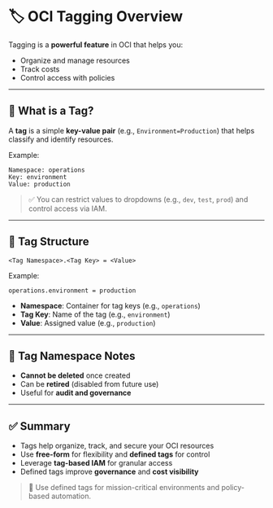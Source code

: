 # 🏷️ OCI Tagging Overview

Tagging is a **powerful feature** in OCI that helps you:

- Organize and manage resources
- Track costs
- Control access with policies

---

## 🔑 What is a Tag?

A **tag** is a simple **key-value pair** (e.g., `Environment=Production`) that helps classify and identify resources.

Example:
```text
Namespace: operations
Key: environment
Value: production
```

> ✅ You can restrict values to dropdowns (e.g., `dev`, `test`, `prod`) and control access via IAM.

---

## 🧱 Tag Structure

```text
<Tag Namespace>.<Tag Key> = <Value>
```

Example:
```text
operations.environment = production
```

- **Namespace**: Container for tag keys (e.g., `operations`)
- **Tag Key**: Name of the tag (e.g., `environment`)
- **Value**: Assigned value (e.g., `production`)

---

## 🚫 Tag Namespace Notes

- **Cannot be deleted** once created
- Can be **retired** (disabled from future use)
- Useful for **audit and governance**

---

## ✅ Summary

- Tags help organize, track, and secure your OCI resources
- Use **free-form** for flexibility and **defined tags** for control
- Leverage **tag-based IAM** for granular access
- Defined tags improve **governance** and **cost visibility**

> 🎯 Use defined tags for mission-critical environments and policy-based automation.

